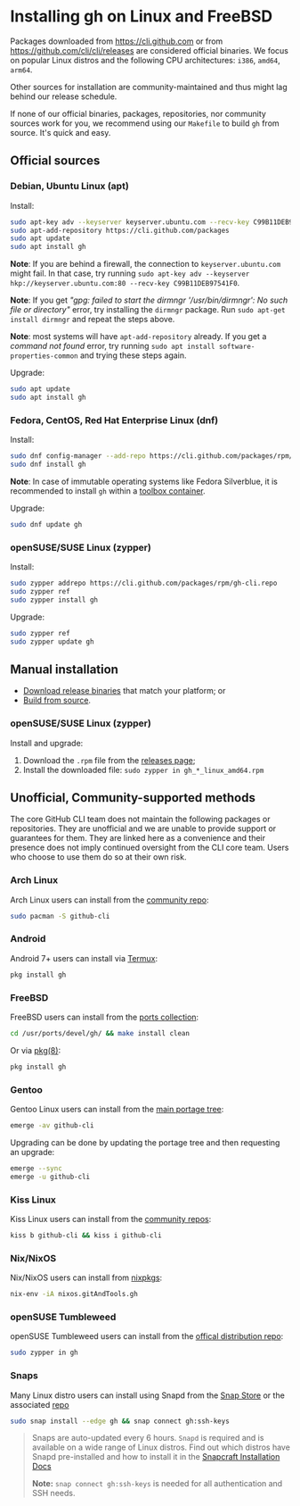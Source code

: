 # Installing gh on Linux and FreeBSD

Packages downloaded from https://cli.github.com or from https://github.com/cli/cli/releases
are considered official binaries. We focus on popular Linux distros and
the following CPU architectures: `i386`, `amd64`, `arm64`.

Other sources for installation are community-maintained and thus might lag behind
our release schedule.

If none of our official binaries, packages, repositories, nor community sources work for you, we recommend using our `Makefile` to build `gh` from source. It's quick and easy.

## Official sources

### Debian, Ubuntu Linux (apt)

Install:

```bash
sudo apt-key adv --keyserver keyserver.ubuntu.com --recv-key C99B11DEB97541F0
sudo apt-add-repository https://cli.github.com/packages
sudo apt update
sudo apt install gh
```

**Note**: If you are behind a firewall, the connection to `keyserver.ubuntu.com` might fail. In that case, try running `sudo apt-key adv --keyserver hkp://keyserver.ubuntu.com:80 --recv-key C99B11DEB97541F0`.

**Note**: If you get _"gpg: failed to start the dirmngr '/usr/bin/dirmngr': No such file or directory"_ error, try installing the `dirmngr` package. Run `sudo apt-get install dirmngr` and repeat the steps above.  

**Note**: most systems will have `apt-add-repository` already. If you get a _command not found_
error, try running `sudo apt install software-properties-common` and trying these steps again.


Upgrade:

```bash
sudo apt update
sudo apt install gh
```

### Fedora, CentOS, Red Hat Enterprise Linux (dnf)

Install:

```bash
sudo dnf config-manager --add-repo https://cli.github.com/packages/rpm/gh-cli.repo
sudo dnf install gh
```

**Note**: In case of immutable operating systems like Fedora Silverblue, it is recommended to install `gh` within a [toolbox container](https://docs.fedoraproject.org/en-US/fedora-silverblue/toolbox).

Upgrade:

```bash
sudo dnf update gh
```

### openSUSE/SUSE Linux (zypper)

Install:

```bash
sudo zypper addrepo https://cli.github.com/packages/rpm/gh-cli.repo
sudo zypper ref
sudo zypper install gh
```

Upgrade:

```bash
sudo zypper ref
sudo zypper update gh
```

## Manual installation

* [Download release binaries][releases page] that match your platform; or
* [Build from source](./source.md).

### openSUSE/SUSE Linux (zypper)
 
Install and upgrade:

1. Download the `.rpm` file from the [releases page][];
2. Install the downloaded file: `sudo zypper in gh_*_linux_amd64.rpm`

## Unofficial, Community-supported methods

The core GitHub CLI team does not maintain the following packages or repositories. They are unofficial and we are unable to provide support or guarantees for them. They are linked here as a convenience and their presence does not imply continued oversight from the CLI core team. Users who choose to use them do so at their own risk.

### Arch Linux

Arch Linux users can install from the [community repo][arch linux repo]:

```bash
sudo pacman -S github-cli
```

### Android

Android 7+ users can install via [Termux](https://wiki.termux.com/wiki/Main_Page):

```bash
pkg install gh
```

### FreeBSD

FreeBSD users can install from the [ports collection](https://www.freshports.org/devel/gh/):

```bash
cd /usr/ports/devel/gh/ && make install clean
```

Or via [pkg(8)](https://www.freebsd.org/cgi/man.cgi?pkg(8)):

```bash
pkg install gh
```

### Gentoo

Gentoo Linux users can install from the [main portage tree](https://packages.gentoo.org/packages/dev-util/github-cli):

``` bash
emerge -av github-cli
```

Upgrading can be done by updating the portage tree and then requesting an upgrade:

``` bash
emerge --sync
emerge -u github-cli
```

### Kiss Linux

Kiss Linux users can install from the [community repos](https://github.com/kisslinux/community):

```bash
kiss b github-cli && kiss i github-cli
```

### Nix/NixOS

Nix/NixOS users can install from [nixpkgs](https://search.nixos.org/packages?show=gitAndTools.gh&query=gh&from=0&size=30&sort=relevance&channel=20.03#disabled):

```bash
nix-env -iA nixos.gitAndTools.gh
```

### openSUSE Tumbleweed

openSUSE Tumbleweed users can install from the [offical distribution repo](https://software.opensuse.org/package/gh):
```bash
sudo zypper in gh
```

### Snaps

Many Linux distro users can install using Snapd from the [Snap Store](https://snapcraft.io/gh) or the associated [repo](https://github.com/casperdcl/cli/tree/snap)

```bash
sudo snap install --edge gh && snap connect gh:ssh-keys
```
> Snaps are auto-updated every 6 hours. `Snapd` is required and is available on a wide range of Linux distros.
> Find out which distros have Snapd pre-installed and how to install it in the [Snapcraft Installation Docs](https://snapcraft.io/docs/installing-snapd)
>
> **Note:** `snap connect gh:ssh-keys` is needed for all authentication and SSH needs.

[releases page]: https://github.com/cli/cli/releases/latest
[arch linux repo]: https://www.archlinux.org/packages/community/x86_64/github-cli
